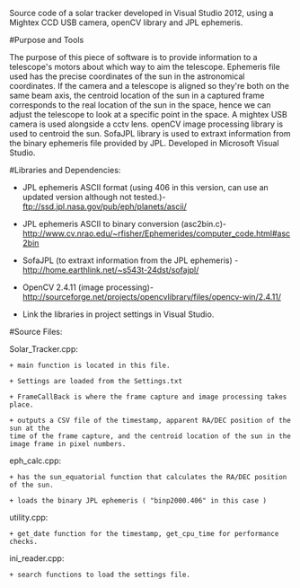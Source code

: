Source code of a solar tracker developed in Visual Studio 2012, using a Mightex CCD USB camera, openCV library and JPL ephemeris.

#Purpose and Tools

The purpose of this piece of software is to provide information to a telescope's motors about which way to aim the telescope.
Ephemeris file used has the precise coordinates of the sun in the astronomical coordinates.
If the camera and a telescope is aligned so they're both on the same beam axis, the centroid location of the sun in a captured frame corresponds to the real location of the sun in the space, hence we can adjust the telescope to look at a specific point in the space.
A mightex USB camera is used alongside a cctv lens. openCV image processing library is used to centroid the sun. SofaJPL library is used to extraxt information from the binary ephemeris file provided by JPL. Developed in Microsoft Visual Studio.

#Libraries and Dependencies:

  + JPL ephemeris ASCII format (using 406 in this version, can use an updated version although not tested.)- ftp://ssd.jpl.nasa.gov/pub/eph/planets/ascii/

  + JPL ephemeris ASCII to binary conversion (asc2bin.c)- http://www.cv.nrao.edu/~rfisher/Ephemerides/computer_code.html#asc2bin

  + SofaJPL (to extraxt information from the JPL ephemeris) - http://home.earthlink.net/~s543t-24dst/sofajpl/
  
  + OpenCV 2.4.11 (image processing)- http://sourceforge.net/projects/opencvlibrary/files/opencv-win/2.4.11/
  
  + Link the libraries in project settings in Visual Studio.
 
#Source Files:

Solar_Tracker.cpp:
 
	+ main function is located in this file.
	
	+ Settings are loaded from the Settings.txt
 	
 	+ FrameCallBack is where the frame capture and image processing takes place.
 
 	+ outputs a CSV file of the timestamp, apparent RA/DEC position of the sun at the 
 	time of the frame capture, and the centroid location of the sun in the image frame in pixel numbers.
 
 eph_calc.cpp:
 
 	+ has the sun_equatorial function that calculates the RA/DEC position of the sun.
 	
 	+ loads the binary JPL ephemeris ( "binp2000.406" in this case )
 	
utility.cpp:
 	
 	+ get_date function for the timestamp, get_cpu_time for performance checks.
 	
ini_reader.cpp:
 	
 	+ search functions to load the settings file.
